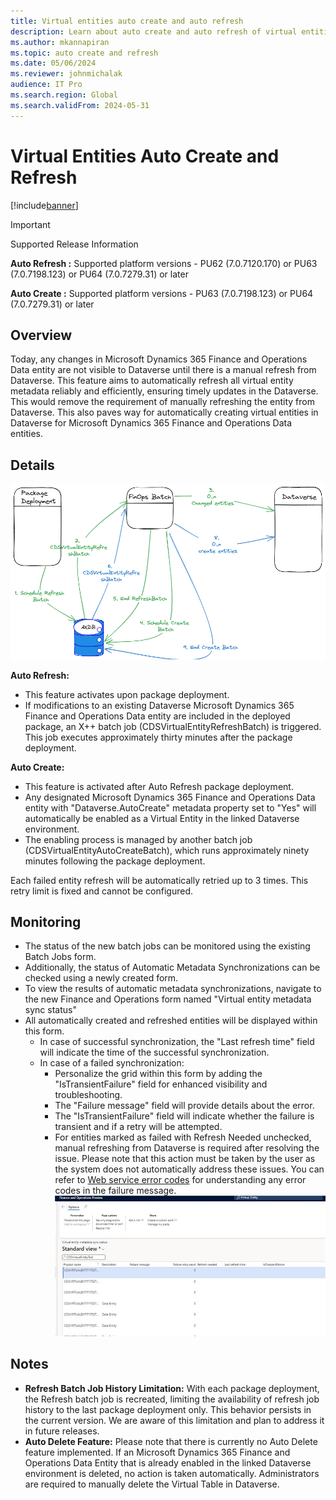```yaml
---
title: Virtual entities auto create and auto refresh
description: Learn about auto create and auto refresh of virtual entities for finance and operations to Dataverse
ms.author: mkannapiran
ms.topic: auto create and refresh
ms.date: 05/06/2024
ms.reviewer: johnmichalak
audience: IT Pro
ms.search.region: Global
ms.search.validFrom: 2024-05-31
---
```


# Virtual Entities Auto Create and Refresh


[!include[banner](../includes/banner.md)]

> [!IMPORTANT]
> Supported Release Information

**Auto Refresh :** Supported platform versions - PU62 (7.0.7120.170) or PU63 (7.0.7198.123) or PU64 (7.0.7279.31) or later 

**Auto Create :** Supported platform versions - PU63 (7.0.7198.123) or PU64 (7.0.7279.31) or later


## Overview

Today, any changes in Microsoft Dynamics 365 Finance and Operations Data entity are not visible to Dataverse until there is a manual refresh from Dataverse. This feature aims to automatically refresh all virtual entity metadata reliably and efficiently, ensuring timely updates in the Dataverse. This would remove the requirement of manually refreshing the entity from Dataverse.
This also paves way for automatically creating virtual entities in Dataverse for Microsoft Dynamics 365 Finance and Operations Data entities.

## Details
![Architecture of virtual entities for auto create and refresh.](media/AutoCreate_Refresh_Overview.png)

**Auto Refresh:**
* This feature activates upon package deployment.
* If modifications to an existing Dataverse Microsoft Dynamics 365 Finance and Operations Data entity are included in the deployed package, an X++ batch job (CDSVirtualEntityRefreshBatch) is triggered. This job executes approximately thirty minutes after the package deployment.

**Auto Create:**
* This feature is activated after Auto Refresh package deployment.
* Any designated Microsoft Dynamics 365 Finance and Operations Data entity with "Dataverse.AutoCreate" metadata property set to "Yes" will automatically be enabled as a Virtual Entity in the linked Dataverse environment.
* The enabling process is managed by another batch job (CDSVirtualEntityAutoCreateBatch), which runs approximately ninety minutes following the package deployment.

Each failed entity refresh will be automatically retried up to 3 times. This retry limit is fixed and cannot be configured.

## Monitoring

* The status of the new batch jobs can be monitored using the existing Batch Jobs form.
* Additionally, the status of Automatic Metadata Synchronizations can be checked using a newly created form.
* To view the results of automatic metadata synchronizations, navigate to the new Finance and Operations form named "Virtual entity metadata sync status"
* All automatically created and refreshed entities will be displayed within this form.
  * In case of successful synchronization, the "Last refresh time" field will indicate the time of the successful synchronization.
  * In case of a failed synchronization:
    * Personalize the grid within this form by adding the "IsTransientFailure" field for enhanced visibility and troubleshooting.
    * The "Failure message" field will provide details about the error.
    * The "IsTransientFailure" field will indicate whether the failure is transient and if a retry will be attempted.
    * For entities marked as failed with Refresh Needed unchecked, manual refreshing from Dataverse is required after resolving the issue. Please note that this action must be taken by the user as the system does not automatically address these issues.  You can refer to [Web service error codes]([https://www.example.com](https://learn.microsoft.com/en-us/power-apps/developer/data-platform/reference/web-service-error-codes)) for understanding any error codes in the failure message.
![Virtual entity metadata sync status form](media/VEMetadataSyncStatus.png)


## Notes
* **Refresh Batch Job History Limitation:** With each package deployment, the Refresh batch job is recreated, limiting the availability of refresh job history to the last package deployment only. This behavior persists in the current version. We are aware of this limitation and plan to address it in future releases.
* **Auto Delete Feature:** Please note that there is currently no Auto Delete feature implemented. If an Microsoft Dynamics 365 Finance and Operations Data Entity that is already enabled in the linked Dataverse environment is deleted, no action is taken automatically. Administrators are required to manually delete the Virtual Table in Dataverse.
